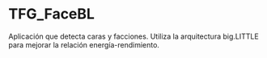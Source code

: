 # TFG_FaceBL
Aplicación que detecta caras y facciones. Utiliza la arquitectura big.LITTLE para mejorar la relación energía-rendimiento.
